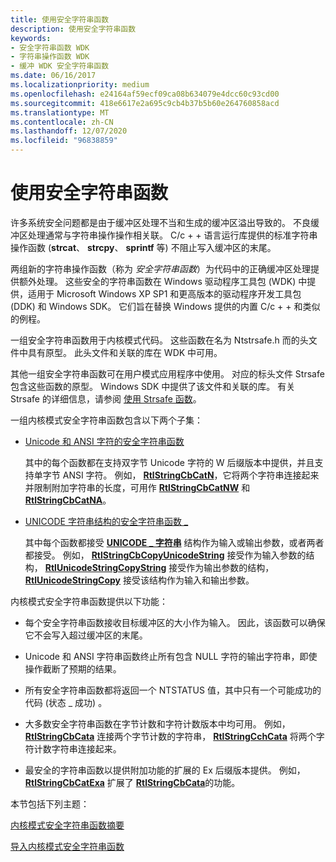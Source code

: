 ```yaml
---
title: 使用安全字符串函数
description: 使用安全字符串函数
keywords:
- 安全字符串函数 WDK
- 字符串操作函数 WDK
- 缓冲 WDK 安全字符串函数
ms.date: 06/16/2017
ms.localizationpriority: medium
ms.openlocfilehash: e24164af59ecf09ca08b634079e4dcc60c93cd00
ms.sourcegitcommit: 418e6617e2a695c9cb4b37b5b60e264760858acd
ms.translationtype: MT
ms.contentlocale: zh-CN
ms.lasthandoff: 12/07/2020
ms.locfileid: "96838859"
---
```

# <a name="using-safe-string-functions"></a>使用安全字符串函数





许多系统安全问题都是由于缓冲区处理不当和生成的缓冲区溢出导致的。 不良缓冲区处理通常与字符串操作操作相关联。 C/c + + 语言运行库提供的标准字符串操作函数 (**strcat**、 **strcpy**、 **sprintf** 等) 不阻止写入缓冲区的末尾。

两组新的字符串操作函数（称为 *安全字符串函数*）为代码中的正确缓冲区处理提供额外处理。 这些安全的字符串函数在 Windows 驱动程序工具包 (WDK) 中提供，适用于 Microsoft Windows XP SP1 和更高版本的驱动程序开发工具包 (DDK) 和 Windows SDK。 它们旨在替换 Windows 提供的内置 C/c + + 和类似的例程。

一组安全字符串函数用于内核模式代码。 这些函数在名为 Ntstrsafe.h 而的头文件中具有原型。 此头文件和关联的库在 WDK 中可用。

其他一组安全字符串函数可在用户模式应用程序中使用。 对应的标头文件 Strsafe 包含这些函数的原型。 Windows SDK 中提供了该文件和关联的库。 有关 Strsafe 的详细信息，请参阅 [使用 Strsafe 函数](/windows/win32/menurc/strsafe-ovw)。

一组内核模式安全字符串函数包含以下两个子集：

-   [Unicode 和 ANSI 字符的安全字符串函数](/windows-hardware/drivers/ddi/index)

    其中的每个函数都在支持双字节 Unicode 字符的 W 后缀版本中提供，并且支持单字节 ANSI 字符。 例如， [**RtlStringCbCatN**](/windows-hardware/drivers/ddi/ntstrsafe/nf-ntstrsafe-rtlstringcbcatna)，它将两个字符串连接起来并限制附加字符串的长度，可用作 [**RtlStringCbCatNW**](/windows-hardware/drivers/ddi/ntstrsafe/nf-ntstrsafe-rtlstringcbcatnw) 和 [**RtlStringCbCatNA**](/windows-hardware/drivers/ddi/ntstrsafe//nf-ntstrsafe-rtlstringcbcatna)。

-   [UNICODE 字符串结构的安全字符串函数 \_](/windows-hardware/drivers/ddi/index)

    其中每个函数都接受 [**UNICODE \_ 字符串**](/windows-hardware/drivers/ddi/wudfwdm/ns-wudfwdm-_unicode_string) 结构作为输入或输出参数，或者两者都接受。 例如， [**RtlStringCbCopyUnicodeString**](/windows-hardware/drivers/ddi/ntstrsafe/nf-ntstrsafe-rtlstringcbcopyunicodestring) 接受作为输入参数的结构， [**RtlUnicodeStringCopyString**](/windows-hardware/drivers/ddi/ntstrsafe/nf-ntstrsafe-rtlunicodestringcopystring) 接受作为输出参数的结构， [**RtlUnicodeStringCopy**](/windows-hardware/drivers/ddi/ntstrsafe/nf-ntstrsafe-rtlunicodestringcopy) 接受该结构作为输入和输出参数。

内核模式安全字符串函数提供以下功能：

-   每个安全字符串函数接收目标缓冲区的大小作为输入。 因此，该函数可以确保它不会写入超过缓冲区的末尾。

-   Unicode 和 ANSI 字符串函数终止所有包含 NULL 字符的输出字符串，即使操作截断了预期的结果。

-   所有安全字符串函数都将返回一个 NTSTATUS 值，其中只有一个可能成功的代码 (状态 \_ 成功) 。

-   大多数安全字符串函数在字节计数和字符计数版本中均可用。 例如， [**RtlStringCbCata**](/windows-hardware/drivers/ddi/ntstrsafe/nf-ntstrsafe-rtlstringcbcata) 连接两个字节计数的字符串， [**RtlStringCchCata**](/windows-hardware/drivers/ddi/ntstrsafe/nf-ntstrsafe-rtlstringcchcata) 将两个字符计数字符串连接起来。

-   最安全的字符串函数以提供附加功能的扩展的 Ex 后缀版本提供。 例如， [**RtlStringCbCatExa**](/windows-hardware/drivers/ddi/ntstrsafe/nf-ntstrsafe-rtlstringcbcatexa) 扩展了 [**RtlStringCbCata**](/windows-hardware/drivers/ddi/ntstrsafe/nf-ntstrsafe-rtlstringcbcata)的功能。

本节包括下列主题：

[内核模式安全字符串函数摘要](summary-of-kernel-mode-safe-string-functions.md)

[导入内核模式安全字符串函数](importing-kernel-mode-safe-string-functions.md)

